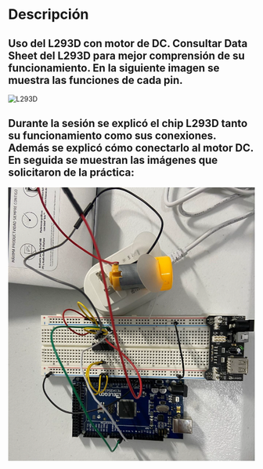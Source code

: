 # Descripción
## Uso del L293D con motor de DC. Consultar Data Sheet del L293D para mejor comprensión de su funcionamiento. En la siguiente imagen se muestra las funciones de cada pin.
![L293D]()
## Durante la sesión se explicó el chip L293D tanto su funcionamiento como sus conexiones. Además se explicó cómo conectarlo al motor DC. En seguida se muestran las imágenes que solicitaron de la práctica:

![Practica 00 Motor DC](https://github.com/RETBOT/Practicas-Sistemas-programables/blob/master/Unidad%202/Practica_00_Motor_DC/Practica_00_Motor_DC.png)
